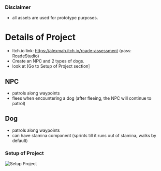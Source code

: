 ### Disclaimer
- all assets are used for prototype purposes.

# Details of Project
- Itch.io link: https://alexmah.itch.io/rcade-assessment (pass: RcadeStudio)
- Create an NPC and 2 types of dogs.
- look at [Go to Setup of Project section]

## NPC
- patrols along waypoints 
- flees when encountering a dog (after fleeing, the NPC will continue to patrol)

## Dog
- patrols along waypoints 
- can have stamina component (sprints till it runs out of stamina, walks by default)

### Setup of Project
![Setup Project](https://github.com/user-attachments/assets/70e14ea9-df5e-4938-87f1-33071f7cf91a)

